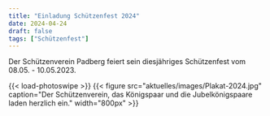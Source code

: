 ```yaml
---
title: "Einladung Schützenfest 2024"
date: 2024-04-24
draft: false
tags: ["Schützenfest"]
---
```


Der Schützenverein Padberg feiert sein diesjähriges Schützenfest vom 08.05. - 10.05.2023.

{{< load-photoswipe >}}
{{< figure src="aktuelles/images/Plakat-2024.jpg" caption="Der Schützenverein, das Königspaar und die Jubelkönigspaare laden herzlich ein." width="800px" >}}

<!---
[Hier finden Sie unsere diesjährige Festschrift.](../../aktuelles/images/Festschrift-2023.pdf)
--->
